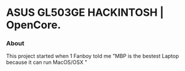 # ASUS GL503GE HACKINTOSH | OpenCore.

### About
This project started when 1 Fanboy told me "MBP is the bestest Laptop because it can run MacOS/OSX "